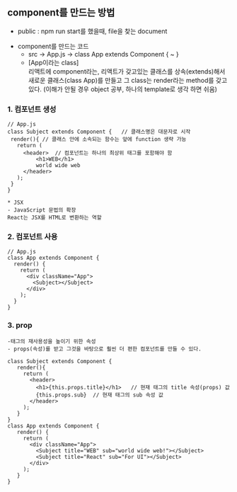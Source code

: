 ## component를 만드는 방법

- public : npm run start를 했을때, file을 찾는 document


* component를 만드는 코드
  - src -> App.js -> class App extends Component { ~ }
  - [App이라는 class]<br>
리액트에 component라는,  리액트가 갖고있는 클래스를 상속(extends)해서 새로운 클래스(class App)를 만들고 
그 class는 render라는 method를 갖고 있다. (이해가 안될 경우 object 공부, 하나의 template로 생각 하면 쉬움)



### 1. 컴포넌트 생성
 ```
// App.js
class Subject extends Component {	// 클래스명은 대문자로 시작
  render(){	// 클래스 안에 소속되는 함수는 앞에 function 생략 가능
    return (
      <header>	// 컴포넌트는 하나의 최상위 태그를 포함해야 함
          <h1>WEB</h1>
          world wide web
      </header>
    );
  }
}

* JSX
- JavaScript 문법의 확장
React는 JSX를 HTML로 변환하는 역할
```

### 2. 컴포넌트 사용
```
// App.js
class App extends Component {
  render() {
    return (
      <div className="App">
        <Subject></Subject>
      </div>
    );
  }
}
```

### 3. prop
 ```
-태그의 재사용성을 높이기 위한 속성
- props(속성)를 받고 그것을 바탕으로 훨씬 더 편한 컴포넌트를 만들 수 있다.

class Subject extends Component {
    render(){
      return (
        <header>
          <h1>{this.props.title}</h1>	// 현재 태그의 title 속성(props) 값
          {this.props.sub}	// 현재 태그의 sub 속성 값
        </header>
      );
    }
}
class App extends Component {
    render() {
      return (
        <div className="App">
          <Subject title="WEB" sub="world wide web!"></Subject>
          <Subject title="React" sub="For UI"></Subject>
        </div>
      );
    }
}
 ```
